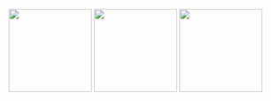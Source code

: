 <p align= "center">
  <img height="150" src="https://github-readme-stats.vercel.app/api?username=JoseAV3567&theme=react&show_icons=true&include_all_commits=true" />
  <img height= "150" src="http://github-profile-summary-cards.vercel.app/api/cards/stats?WalterVVilcaM&default" />
  <img height= "150" src="https://github-readme-stats.vercel.app/api/top-langs/?username=JoseAV3567&theme=react&layout=compact" />
</p>
